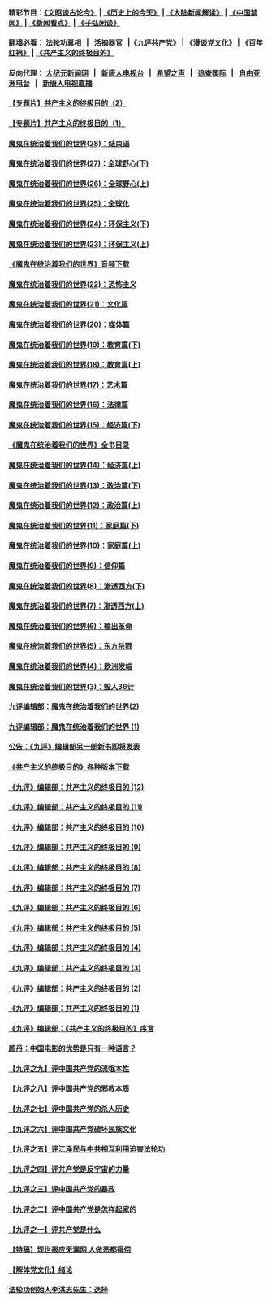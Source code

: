 #### 精彩节目：[《文昭谈古论今》](http://155.138.205.71/wenzhao) | [《历史上的今天》](http://155.138.205.71/today-in-history) | [《大陆新闻解读》](http://155.138.205.71/ntdtv-comedy) | [《中国禁闻》](http://155.138.205.71/ntdtv-news) | [《新闻看点》](http://155.138.205.71/news-insight) | [《子弘闲谈》](http://155.138.205.71/zihongxiantan/) 

 #### 翻墙必看： [法轮功真相](http://155.138.205.71:10000/videos/truth.html) &nbsp;&nbsp;|&nbsp;&nbsp; [活摘器官](http://155.138.205.71:10000/videos/res/Organs/) &nbsp;&nbsp;|[《九评共产党》](http://155.138.205.71:10000/videos/jiuping) | [《漫谈党文化》](http://155.138.205.71:10000/videos/mtdwh) | [《百年红祸》](http://155.138.205.71:10000/videos/bnhh) | [《共产主义的终极目的》](http://155.138.205.71:10000/videos/res/zjmd) 

 #### 反向代理： [大纪元新闻网](http://155.138.205.71:10080/) &nbsp;&nbsp;|&nbsp;&nbsp; [新唐人电视台](http://155.138.205.71:8000/) &nbsp;&nbsp;|&nbsp;&nbsp; [希望之声](http://155.138.205.71:8200/) &nbsp;&nbsp;|&nbsp;&nbsp; [追查国际](http://155.138.205.71:10010/) &nbsp;&nbsp;|&nbsp;&nbsp; [自由亚洲电台](http://155.138.205.71:9800/) &nbsp;&nbsp;|&nbsp;&nbsp; [新唐人电视直播](http://155.138.205.71/) 

#### [【专题片】共产主义的终极目的（2）](../pages/nsc422/n11061941.md?t=03030336) 

#### [【专题片】共产主义的终极目的（1）](../pages/nsc422/n11047728.md?t=03030336) 

#### [魔鬼在统治着我们的世界(28)：结束语](../pages/nsc422/n10936246.md?t=03030336) 

#### [魔鬼在统治着我们的世界(27)：全球野心(下)](../pages/nsc422/n10928319.md?t=03030336) 

#### [魔鬼在统治着我们的世界(26)：全球野心(上)](../pages/nsc422/n10900318.md?t=03030336) 

#### [魔鬼在统治着我们的世界(25)：全球化](../pages/nsc422/n10788205.md?t=03030336) 

#### [魔鬼在统治着我们的世界(24)：环保主义(下)](../pages/nsc422/n10695307.md?t=03030336) 

#### [魔鬼在统治着我们的世界(23)：环保主义(上)](../pages/nsc422/n10688613.md?t=03030336) 

#### [《魔鬼在统治着我们的世界》音频下载](../pages/nsc422/n10635553.md?t=03030336) 

#### [魔鬼在统治着我们的世界(22)：恐怖主义](../pages/nsc422/n10614727.md?t=03030336) 

#### [魔鬼在统治着我们的世界(21)：文化篇](../pages/nsc422/n10597706.md?t=03030336) 

#### [魔鬼在统治着我们的世界(20)：媒体篇](../pages/nsc422/n10586579.md?t=03030336) 

#### [魔鬼在统治着我们的世界(19)：教育篇(下)](../pages/nsc422/n10564808.md?t=03030336) 

#### [魔鬼在统治着我们的世界(18)：教育篇(上)](../pages/nsc422/n10526970.md?t=03030336) 

#### [魔鬼在统治着我们的世界(17)：艺术篇](../pages/nsc422/n10499093.md?t=03030336) 

#### [魔鬼在统治着我们的世界(16)：法律篇](../pages/nsc422/n10485969.md?t=03030336) 

#### [魔鬼在统治着我们的世界(15)：经济篇(下)](../pages/nsc422/n10469975.md?t=03030336) 

#### [《魔鬼在统治着我们的世界》全书目录](../pages/nsc422/n10464261.md?t=03030336) 

#### [魔鬼在统治着我们的世界(14)：经济篇(上)](../pages/nsc422/n10457370.md?t=03030336) 

#### [魔鬼在统治着我们的世界(13)：政治篇(下)](../pages/nsc422/n10448270.md?t=03030336) 

#### [魔鬼在统治着我们的世界(12)：政治篇(上)](../pages/nsc422/n10444576.md?t=03030336) 

#### [魔鬼在统治着我们的世界(11)：家庭篇(下)](../pages/nsc422/n10440961.md?t=03030336) 

#### [魔鬼在统治着我们的世界(10)：家庭篇(上)](../pages/nsc422/n10435448.md?t=03030336) 

#### [魔鬼在统治着我们的世界(9)：信仰篇](../pages/nsc422/n10432159.md?t=03030336) 

#### [魔鬼在统治着我们的世界(8)：渗透西方(下)](../pages/nsc422/n10429603.md?t=03030336) 

#### [魔鬼在统治着我们的世界(7)：渗透西方(上)](../pages/nsc422/n10426013.md?t=03030336) 

#### [魔鬼在统治着我们的世界(6)：输出革命](../pages/nsc422/n10421536.md?t=03030336) 

#### [魔鬼在统治着我们的世界(5)：东方杀戮](../pages/nsc422/n10417707.md?t=03030336) 

#### [魔鬼在统治着我们的世界(4)：欧洲发端](../pages/nsc422/n10414890.md?t=03030336) 

#### [魔鬼在统治着我们的世界(3)：毁人36计](../pages/nsc422/n10411583.md?t=03030336) 

#### [九评编辑部：魔鬼在统治着我们的世界(2)](../pages/nsc422/n10410036.md?t=03030336) 

#### [九评编辑部：魔鬼在统治着我们的世界 (1)](../pages/nsc422/n10406825.md?t=03030336) 

#### [公告：《九评》编辑部另一部新书即将发表](../pages/nsc422/n10405104.md?t=03030336) 

#### [《共产主义的终极目的》各种版本下载](../pages/nsc422/n10022138.md?t=03030336) 

#### [《九评》编辑部：共产主义的终极目的 (12)](../pages/nsc422/n9933272.md?t=03030336) 

#### [《九评》编辑部：共产主义的终极目的 (11)](../pages/nsc422/n9924973.md?t=03030336) 

#### [《九评》编辑部：共产主义的终极目的 (10)](../pages/nsc422/n9920883.md?t=03030336) 

#### [《九评》编辑部：共产主义的终极目的 (9)](../pages/nsc422/n9916363.md?t=03030336) 

#### [《九评》编辑部：共产主义的终极目的 (8)](../pages/nsc422/n9912488.md?t=03030336) 

#### [《九评》编辑部：共产主义的终极目的 (7)](../pages/nsc422/n9901176.md?t=03030336) 

#### [《九评》编辑部：共产主义的终极目的 (6)](../pages/nsc422/n9899359.md?t=03030336) 

#### [《九评》编辑部：共产主义的终极目的 (5)](../pages/nsc422/n9893174.md?t=03030336) 

#### [《九评》编辑部：共产主义的终极目的 (4)](../pages/nsc422/n9891246.md?t=03030336) 

#### [《九评》编辑部：共产主义的终极目的 (3)](../pages/nsc422/n9879879.md?t=03030336) 

#### [《九评》编辑部：共产主义的终极目的 (2)](../pages/nsc422/n9876205.md?t=03030336) 

#### [《九评》编辑部：共产主义的终极目的 (1)](../pages/nsc422/n9865857.md?t=03030336) 

#### [《九评》编辑部：《共产主义的终极目的》序言](../pages/nsc422/n9862666.md?t=03030336) 

#### [颜丹：中国电影的优势是只有一种语言？](../pages/nsc422/n9583062.md?t=03030336) 

#### [【九评之九】评中国共产党的流氓本性](../pages/nsc422/n737542.md?t=03030336) 

#### [【九评之八】评中国共产党的邪教本质](../pages/nsc422/n735942.md?t=03030336) 

#### [【九评之七】评中国共产党的杀人历史](../pages/nsc422/n733806.md?t=03030336) 

#### [【九评之六】评中国共产党破坏民族文化](../pages/nsc422/n731667.md?t=03030336) 

#### [【九评之五】评江泽民与中共相互利用迫害法轮功](../pages/nsc422/n730058.md?t=03030336) 

#### [【九评之四】评共产党是反宇宙的力量](../pages/nsc422/n727814.md?t=03030336) 

#### [【九评之三】评中国共产党的暴政](../pages/nsc422/n725597.md?t=03030336) 

#### [【九评之二】评中国共产党是怎样起家的](../pages/nsc422/n723946.md?t=03030336) 

#### [【九评之一】评共产党是什么](../pages/nsc422/n722529.md?t=03030336) 

#### [【特稿】现世报应无漏网 人做恶都得偿](../pages/nsc422/n4215167.md?t=03030336) 

#### [【解体党文化】绪论](../pages/nsc422/n1449356.md?t=03030336) 

#### [法轮功创始人李洪志先生：选择](../pages/nsc422/n3580738.md?t=03030336) 

